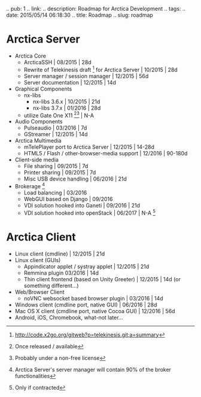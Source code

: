 .. pub: 1
.. link: 
.. description: Roadmap for Arctica Development
.. tags: 
.. date: 2015/05/14 06:18:30
.. title: Roadmap
.. slug: roadmap

# Arctica Server
* Arctica Core
    * ArcticaSSH | 08/2015 | 28d
    * Rewrite of Telekinesis draft [^1] for Arctica Server | 10/2015 | 28d
    * Server manager / session manager | 12/2015 | 56d
    * Server documentation | 12/2015 | 14d
* Graphical Components
    * nx-libs
        * nx-libs 3.6.x | 10/2015 | 21d
        * nx-libs 3.7.x | 01/2016 | 28d
    * utilize Gate One X11 [^2][^3] | N-A
* Audio Components
    * Pulseaudio | 03/2016 | 7d
    * GStreamer | 12/2015 | 14d
* Arctica Multimedia
    * mTelePlayer port to Arctica Server | 12/2015 | 14-28d
    * HTML5 / Flash / other-browser-media support | 12/2016 | 90-180d
* Client-side media
    * File sharing | 09/2015 | 7d
    * Printer sharing | 09/2015 | 7d
    * Misc USB device handling | 06/2016 | 21d
* Brokerage [^4]
    * Load balancing | 03/2016
    * WebGUI based on Django | 09/2016
    * VDI solution hooked into Ganeti | 09/2016 | 21d
    * VDI solution hooked into openStack | 06/2017 | N-A [^5] 
# Arctica Client
* Linux client (cmdline) | 12/2015 | 21d
* Linux client (GUIs)
    * Appindicator applet / systray applet | 12/2015 | 21d
    * Remmina plugin 03/2016 | 14d
    * Thin client frontend (based on Unity Greeter)  | 12/2015 | 14d
                         (or something different...)
* Web/Browser Client
    * noVNC websocket based browser plugin | 03/2016 | 14d
* Windows client (cmdline port, native GUI) | 06/2016 | 28d
* Mac OS X client (cmdline port, native Cocoa GUI) | 12/2016 | 56d
* Android, iOS, Chromebook, what-not later...

[^1]: http://code.x2go.org/gitweb?p=telekinesis.git;a=summary
[^2]: Once released / available
[^3]: Probably under a non-free license
[^4]: Arctica Server's server manager will contain 90% of the broker functionalities
[^5]: Only if contracted
